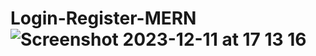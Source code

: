 # Login-Register-MERN![Screenshot 2023-12-11 at 17 13 16](https://github.com/RashadMa/Login-Register-MERN/assets/87971037/97f327c5-fc03-41b9-aeda-6c03590cc4fb)
